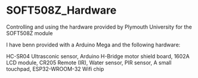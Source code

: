 # SOFT508Z_Hardware
Controlling and using the hardware provided by Plymouth University for the SOFT508Z module

I have benn provided with a Arduino Mega and the following hardware:

HC-SR04 Ultrasconic sensor,
Arduino H-Bridge motor shield board,
1602A LCD module,
CR205 Remote (IR),
Water sensor,
PIR sensor,
A small touchpad,
ESP32-WROOM-32 Wifi chip
